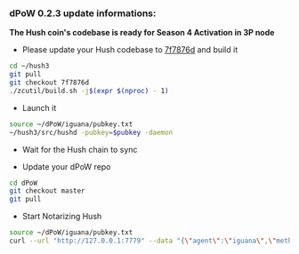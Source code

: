 ### dPoW 0.2.3 update informations:

**The Hush coin's codebase is ready for Season 4 Activation in 3P node**

- Please update your Hush codebase to [7f7876d](https://github.com/MyHush/hush3/tree/7f7876d2084daebc89b1914c870fa407c4fbef4e) and build it

```bash
cd ~/hush3
git pull
git checkout 7f7876d
./zcutil/build.sh -j$(expr $(nproc) - 1)
```

- Launch it

```bash
source ~/dPoW/iguana/pubkey.txt
~/hush3/src/hushd -pubkey=$pubkey -daemon
```

- Wait for the Hush chain to sync

- Update your dPoW repo

```bash
cd dPoW
git checkout master
git pull
```

- Start Notarizing Hush

```bash
source ~/dPoW/iguana/pubkey.txt
curl --url "http://127.0.0.1:7779" --data "{\"agent\":\"iguana\",\"method\":\"dpow\",\"symbol\":\"HUSH3\",\"pubkey\":\"$pubkey\"}"
```
